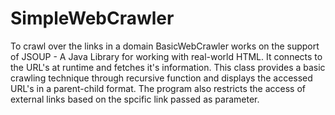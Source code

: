 # SimpleWebCrawler
To crawl over the links in a domain
BasicWebCrawler works on the support of JSOUP - A Java Library for working with real-world HTML. It connects to the URL's at runtime and fetches it's information.
This class provides a basic crawling technique through recursive function and displays the accessed URL's in a parent-child format. The program also restricts the access of external links based on the spcific link passed as parameter.
